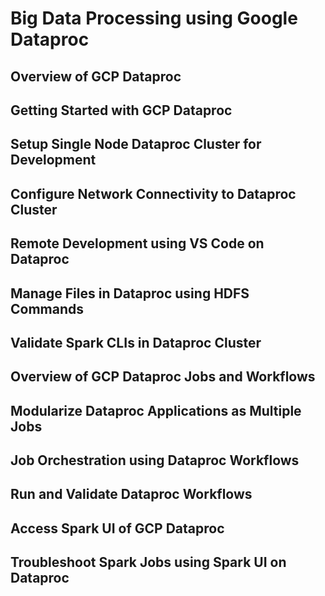 # Big Data Processing using Google Dataproc

## Overview of GCP Dataproc

## Getting Started with GCP Dataproc

## Setup Single Node Dataproc Cluster for Development

## Configure Network Connectivity to Dataproc Cluster

## Remote Development using VS Code on Dataproc

## Manage Files in Dataproc using HDFS Commands

## Validate Spark CLIs in Dataproc Cluster

## Overview of GCP Dataproc Jobs and Workflows

## Modularize Dataproc Applications as Multiple Jobs

## Job Orchestration using Dataproc Workflows

## Run and Validate Dataproc Workflows

## Access Spark UI of GCP Dataproc

## Troubleshoot Spark Jobs using Spark UI on Dataproc